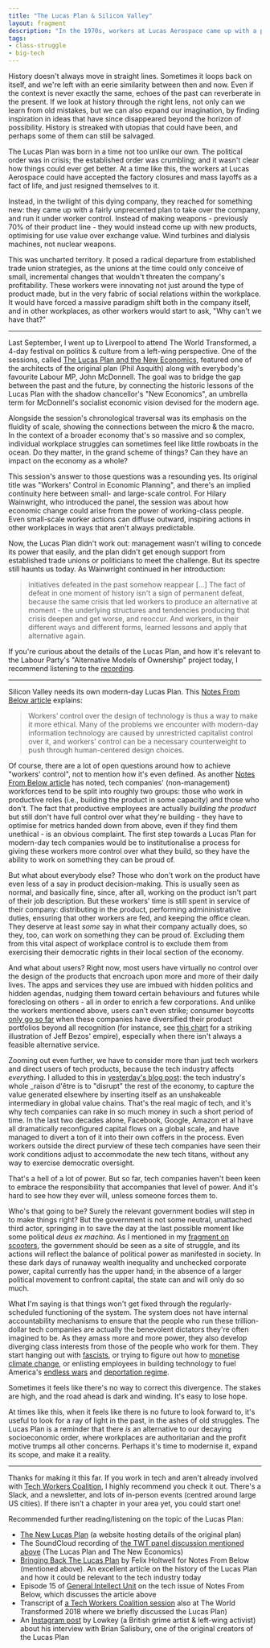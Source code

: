 ```yaml
---
title: "The Lucas Plan & Silicon Valley"
layout: fragment
description: "In the 1970s, workers at Lucas Aerospace came up with a plan to repurpose the company's equipment to build more socially useful products, while also bringing it under worker control."
tags:
- class-struggle
- big-tech
---
```


History doesn't always move in straight lines. Sometimes it loops back on itself, and we're left with an eerie similarity between then and now. Even if the context is never exactly the same, echoes of the past can reverberate in the present. If we look at history through the right lens, not only can we learn from old mistakes, but we can also expand our imagination, by finding inspiration in ideas that have since disappeared beyond the horizon of possibility. History is streaked with utopias that could have been, and perhaps some of them can still be salvaged.

The Lucas Plan was born in a time not too unlike our own. The political order was in crisis; the established order was crumbling; and it wasn't clear how things could ever get better. At a time like this, the workers at Lucas Aerospace could have accepted the factory closures and mass layoffs as a fact of life, and just resigned themselves to it.

Instead, in the twilight of this dying company, they reached for something new: they came up with a fairly unprecented plan to take over the company, and run it under worker control. Instead of making weapons - previously 70% of their product line - they would instead come up with new products, optimising for use value over exchange value. Wind turbines and dialysis machines, not nuclear weapons.

This was uncharted territory. It posed a radical departure from established trade union strategies, as the unions at the time could only conceive of small, incremental changes that wouldn't threaten the company's profitability. These workers were innovating not just around the type of product made, but in the very fabric of social relations within the workplace. It would have forced a massive paradigm shift both in the company itself, and in other workplaces, as other workers would start to ask, "Why can't we have that?"

***

Last September, I went up to Liverpool to attend The World Transformed, a 4-day festival on politics & culture from a left-wing perspective. One of the sessions, called [The Lucas Plan and the New Economics](https://theworldtransformed.org/sessions/workers-control-in-economic-planning), featured one of the architects of the original plan (Phil Asquith) along with everybody's favourite Labour MP, John McDonnell. The goal was to bridge the gap between the past and the future, by connecting the historic lessons of the Lucas Plan with the shadow chancellor's "New Economics", an umbrella term for McDonnell's socialist economic vision devised for the modern age.

Alongside the session's chronological traversal was its emphasis on the fluidity of scale, showing the connections between the micro & the macro. In the context of a broader economy that's so massive and so complex, individual workplace struggles can sometimes feel like little rowboats in the ocean. Do they matter, in the grand scheme of things? Can they have an impact on the economy as a whole?

This session's answer to those questions was a resounding yes. Its original title was "Workers' Control in Economic Planning", and there's an implied continuity here between small- and large-scale control. For Hilary Wainwright, who introduced the panel, the session was about how economic change could arise from the power of working-class people. Even small-scale worker actions can diffuse outward, inspiring actions in other workplaces in ways that aren't always predictable.

Now, the Lucas Plan didn't work out: management wasn't willing to concede its power that easily, and the plan didn't get enough support from established trade unions or politicians to meet the challenge. But its spectre still haunts us today. As Wainwright continued in her introduction:

> initiatives defeated in the past somehow reappear [...] The fact of defeat in one moment of history isn't a sign of permanent defeat, because the same crisis that led workers to produce an alternative at moment - the underlying structures and tendencies producing that crisis deepen and get worse, and reoccur. And workers, in their different ways and different forms, learned lessons and apply that alternative again.

If you're curious about the details of the Lucas Plan, and how it's relevant to the Labour Party's "Alternative Models of Ownership" project today, I recommend listening to the [recording](https://soundcloud.com/theworldtransformed/workers-control-in-economic-planning).

***

Silicon Valley needs its own modern-day Lucas Plan. This [Notes From Below article](https://notesfrombelow.org/article/bringing-back-the-lucas-plan) explains:

> Workers’ control over the design of technology is thus a way to make it more ethical. Many of the problems we encounter with modern-day information technology are caused by unrestricted capitalist control over it, and workers’ control can be a necessary counterweight to push through human-centered design choices.

Of course, there are a lot of open questions around how to achieve "workers' control", not to mention how it's even defined. As another [Notes From Below article](https://notesfrombelow.org/article/prospects-for-organizing-the-tech-industry) has noted, tech companies' (non-management) workforces tend to be split into roughly two groups: those who work in productive roles (i.e., building the product in some capacity) and those who don't. The fact that productive employees are actually _building the product_ but still don't have full control over what they're building - they have to optimise for metrics handed down from above, even if they find them unethical - is an obvious complaint. The first step towards a Lucas Plan for modern-day tech companies would be to institutionalise a process for giving these workers more control over what they build, so they have the ability to work on something they can be proud of.

But what about everybody else? Those who don't work on the product have even less of a say in product decision-making. This is usually seen as normal, and basically fine, since, after all, working on the product isn't part of their job description. But these workers' time is still spent in service of their company: distributing in the product, performing admininistrative duties, ensuring that other workers are fed, and keeping the office clean. They deserve at least _some_ say in what their company actually does, so they, too, can work on something they can be proud of. Excluding them from this vital aspect of workplace control is to exclude them from exercising their democratic rights in their local section of the economy.

And what about users? Right now, most users have virtually no control over the design of the products that encroach upon more and more of their daily lives. The apps and services they use are imbued with hidden politics and hidden agendas, nudging them toward certain behaviours and futures while foreclosing on others - all in order to enrich a few corporations. And unlike the workers mentioned above, users can't even strike; consumer boycotts [only go so far](https://gizmodo.com/i-cut-google-out-of-my-life-it-screwed-up-everything-1830565500) when these companies have diversified their product portfolios beyond all recognition (for instance, see [this chart](https://www.visualcapitalist.com/jeff-bezos-empire-chart/) for a striking illustration of Jeff Bezos' empire), especially when there isn't always a feasible alternative service.

Zooming out even further, we have to consider more than just tech workers and direct users of tech products, because the tech industry affects _everything_. I alluded to this in [yesterday's blog post](/posts/fragments-28): the tech industry's whole _raison d'être is to "disrupt" the rest of the economy, to capture the value generated elsewhere by inserting itself as an unshakeable intermediary in global value chains. That's the real magic of tech, and it's why tech companies can rake in so much money in such a short period of time. In the last two decades alone, Facebook, Google, Amazon et al have all dramatically reconfigured capital flows on a global scale, and have managed to divert a ton of it into their own coffers in the process. Even workers outside the direct purview of these tech companies have seen their work conditions adjust to accommodate the new tech titans, without any way to exercise democratic oversight.

That's a hell of a lot of power. But so far, tech companies haven't been keen to embrace the responsibility that accompanies that level of power. And it's hard to see how they ever will, unless someone forces them to.

Who's that going to be? Surely the relevant government bodies will step in to make things right? But the government is not some neutral, unattached third actor, springing in to save the day at the last possible moment like some political _deus ex machina_. As I mentioned in my [fragment on scooters](/posts/fragments-18), the government should be seen as a site of struggle, and its actions will reflect the balance of political power as manifested in society. In these dark days of runaway wealth inequality and unchecked corporate power, capital currently has the upper hand; in the absence of a larger political movement to confront capital, the state can and will only do so much.

What I'm saying is that things won't get fixed through the regularly-scheduled functioning of the system. The system does not have internal accountability mechanisms to ensure that the people who run these trillion-dollar tech companies are actually the benevolent dictators they're often imagined to be. As they amass more and more power, they also develop diverging class interests from those of the people who work for them. They start hanging out with [fascists](https://www.cnbc.com/2019/01/23/apple-and-microsoft-ceos-seen-at-davos-dinner-with-brazilian-president.html), or trying to figure out how to [monetise climate change](https://www.bloomberg.com/news/articles/2019-01-22/muggy-disney-parks-downed-at-t-towers-firms-tally-climate-risk), or enlisting employees in building technology to fuel America's [endless wars](https://www.jacobinmag.com/2018/06/google-project-maven-military-tech-workers) and [deportation regime](https://www.theverge.com/2018/6/21/17488328/microsoft-ice-employees-signatures-protest).

Sometimes it feels like there's no way to correct this divergence. The stakes are high, and the road ahead is dark and winding. It's easy to lose hope.

At times like this, when it feels like there is no future to look forward to, it's useful to look for a ray of light in the past, in the ashes of old struggles. The Lucas Plan is a reminder that there _is_ an alternative to our decaying socioeconomic order, where workplaces are authoritarian and the profit motive trumps all other concerns. Perhaps it's time to modernise it, expand its scope, and make it a reality.

***

Thanks for making it this far. If you work in tech and aren't already involved with [Tech Workers Coalition](https://techworkerscoalition.org/), I highly recommend you check it out. There's a Slack, and a newsletter, and lots of in-person events (centred around large US cities). If there isn't a chapter in your area yet, you could start one!

Recommended further reading/listening on the topic of the Lucas Plan:

* [The New Lucas Plan](http://lucasplan.org.uk/) (a website hosting details of the original plan)
* The SoundCloud recording of [the TWT panel discussion mentioned above](https://soundcloud.com/theworldtransformed/workers-control-in-economic-planning) (The Lucas Plan and The New Economics)
* [Bringing Back The Lucas Plan](https://notesfrombelow.org/article/bringing-back-the-lucas-plan) by Felix Holtwell for Notes From Below (mentioned above). An excellent article on the history of the Lucas Plan and how it could be relevant to the tech industry today
* Episode 15 of [General Intellect Unit](http://generalintellectunit.net/e/015-technology-and-the-worker/) on the tech issue of Notes From Below, which discusses the article above
* Transcript of [a Tech Workers Coalition session](https://newsocialist.org.uk/tech-workers-inquiry-at-twt/#on-the-lucas-plan-and-moral-codes) also at The World Transformed 2018 where we briefly discussed the Lucas Plan)
* An [Instagram post](https://www.instagram.com/p/BsVLuGDA9Er/) by Lowkey (a British grime artist & left-wing activist) about his interview with Brian Salisbury, one of the original creators of the Lucas Plan
